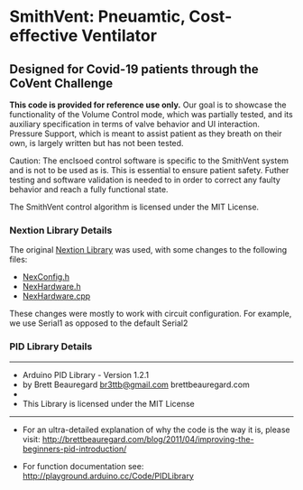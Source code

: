 # SmithVent: Pneuamtic, Cost-effective Ventilator
## Designed for Covid-19 patients through the CoVent Challenge

**This code is provided for reference use only.** Our goal is to showcase the functionality of the Volume Control mode, which was partially tested, and its auxiliary specification in terms of valve behavior and UI interaction. Pressure Support, which is meant to assist patient as they breath on their own, is largely written but has not been tested. 

Caution: The enclsoed control software is specific to the SmithVent system and is not to be used as is. This is essential to ensure patient safety. Futher testing and software validation is needed to in order to correct any faulty behavior and reach a fully functional state. 

The SmithVent control algorithm is licensed under the MIT License. 

### Nextion Library Details
The original [Nextion Library](https://github.com/itead/ITEADLIB_Arduino_Nextion) was used, with some changes to the following files:
- [NexConfig.h](https://github.com/SmithVent2020/circuit-control/blob/master/Nextion/NexConfig.h)
- [NexHardware.h](https://github.com/SmithVent2020/circuit-control/blob/master/Nextion/NexHardware.h)
- [NexHardware.cpp](https://github.com/SmithVent2020/circuit-control/blob/master/Nextion/NexHardware.cpp)

These changes were mostly to work with circuit configuration. For example, we use Serial1 as opposed to the default Serial2

### PID Library Details

***************************************************************
* Arduino PID Library - Version 1.2.1
* by Brett Beauregard <br3ttb@gmail.com> brettbeauregard.com
*
* This Library is licensed under the MIT License
***************************************************************

 - For an ultra-detailed explanation of why the code is the way it is, please visit: 
   http://brettbeauregard.com/blog/2011/04/improving-the-beginners-pid-introduction/

 - For function documentation see:  http://playground.arduino.cc/Code/PIDLibrary
